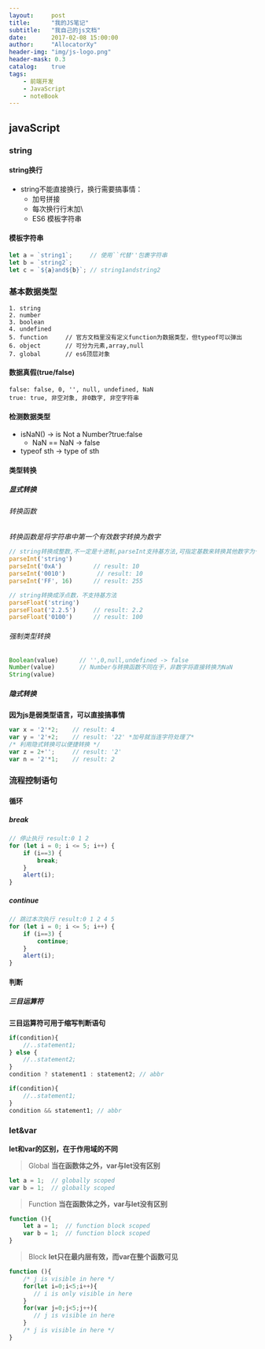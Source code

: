 ```yaml
---
layout:     post
title:      "我的JS笔记"
subtitle:   "我自己的js文档"
date:       2017-02-08 15:00:00
author:     "AllocatorXy"
header-img: "img/js-logo.png"
header-mask: 0.3
catalog:    true
tags:
    - 前端开发
    - JavaScript
    - noteBook
---
```


## javaScript

### string

#### string换行
- string不能直接换行，换行需要搞事情：
    + 加号拼接
    + 每次换行行末加\
    + ES6 模板字符串

#### 模板字符串
```javascript
let a = `string1`;     // 使用``代替''包裹字符串
let b = `string2`;
let c = `${a}and${b}`; // string1andstring2
```

### 基本数据类型
    1. string
    2. number
    3. boolean
    4. undefined
    5. function     // 官方文档里没有定义function为数据类型，但typeof可以弹出
    6. object       // 可分为元素,array,null
    7. global       // es6顶层对象

#### 数据真假(true/false)

    false: false, 0, '', null, undefined, NaN
    true: true, 非空对象, 非0数字, 非空字符串

#### 检测数据类型
- isNaN() -> is Not a Number?true:false
    + NaN == NaN -> false
- typeof sth -> type of sth

#### 类型转换

##### 显式转换

###### 转换函数

*转换函数是将字符串中第一个有效数字转换为数字*

```javascript
// string转换成整数,不一定是十进制,parseInt支持基方法,可指定基数来转换其他数字为十进制
parseInt('string')   
parseInt('0xA')         // result: 10
parseInt('0010')         // result: 10
parseInt('FF', 16)      // result: 255

// string转换成浮点数，不支持基方法
parseFloat('string')    
parseFloat('2.2.5')     // result: 2.2
parseFloat('0100')      // result: 100
```

###### 强制类型转换

```javascript
Boolean(value)      // '',0,null,undefined -> false
Number(value)       // Number与转换函数不同在于，非数字将直接转换为NaN
String(value)
```

##### 隐式转换
**因为js是弱类型语言，可以直接搞事情**

```javascript
var x = '2'*2;    // result: 4
var y = '2'+2;    // result: '22' *加号就当连字符处理了*
/* 利用隐式转换可以便捷转换 */
var z = 2+'';     // result: '2'
var n = '2'*1;    // result: 2
```

### 流程控制语句

#### 循环

##### break

```javascript
// 停止执行 result:0 1 2
for (let i = 0; i <= 5; i++) {
    if (i==3) {
        break;
    }
    alert(i);
}
```

##### continue

```javascript
// 跳过本次执行 result:0 1 2 4 5
for (let i = 0; i <= 5; i++) {
    if (i==3) {
        continue;
    }
    alert(i);
}
```

#### 判断

##### 三目运算符
**三目运算符可用于缩写判断语句**

```javascript
if(condition){
    //..statement1;
} else {
    //..statement2;
}
condition ? statement1 : statement2; // abbr

if(condition){
    //..statement1;
}
condition && statement1; // abbr
```

### let&var
**let和var的区别，在于作用域的不同**

>Global
**当在函数体之外，var与let没有区别**

```javascript
let a = 1;  // globally scoped
var b = 1;  // globally scoped
```

>Function
**当在函数体之外，var与let没有区别**

```javascript
function (){
    let a = 1;  // function block scoped
    var b = 1;  // function block scoped
}
```

>Block
**let只在最内层有效，而var在整个函数可见**

```javascript
function (){
    /* j is visible in here */
    for(let i=0;i<5;i++){
       // i is only visible in here
    }
    for(var j=0;j<5;j++){
       // j is visible in here
    }
    /* j is visible in here */
}
```
